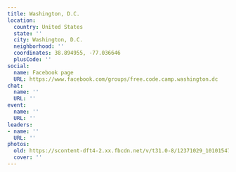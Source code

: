 ```yaml
---
title: Washington, D.C.
location:
  country: United States
  state: ''
  city: Washington, D.C.
  neighborhood: ''
  coordinates: 38.894955, -77.036646
  plusCode: ''
social:
  name: Facebook page
  URL: https://www.facebook.com/groups/free.code.camp.washington.dc
chat:
  name: ''
  URL: ''
event:
  name: ''
  URL: ''
leaders:
- name: ''
  URL: ''
photos:
  old: https://scontent-dft4-2.xx.fbcdn.net/v/t31.0-8/12371029_10101547245993733_405182426307922562_o.jpg?oh=108d9fae6f371dd6fcb56e6be25e6a6a&oe=596393F1
  cover: ''
---
```

